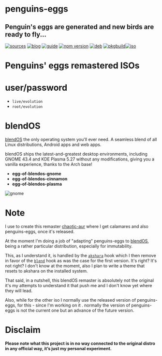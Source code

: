 penguins-eggs
=============

## Penguin&#39;s eggs are generated and new birds are ready to fly...
[![sources](https://img.shields.io/badge/github-sources-cyan)](https://github.com/pieroproietti/penguins-eggs)
[![blog](https://img.shields.io/badge/blog-penguin's%20eggs-cyan)](https://penguins-eggs.net)
[![guide](https://img.shields.io/badge/guide-penguin's%20eggs-cyan)](https://penguins-eggs.net/docs/Tutorial/eggs-users-guide)
[![npm version](https://img.shields.io/npm/v/penguins-eggs.svg)](https://npmjs.org/package/penguins-eggs)
[![deb](https://img.shields.io/badge/deb-packages-blue)](https://sourceforge.net/projects/penguins-eggs/files/DEBS)
[![pkgbuild](https://img.shields.io/badge/pkgbuild-packages-blue)](https://sourceforge.net/projects/penguins-eggs/files/PKGBUILD)[![iso](https://img.shields.io/badge/iso-images-cyan)](https://sourceforge.net/projects/penguins-eggs/files/ISOS)

# Penguins' eggs remastered ISOs

# user/password
* ```live/evolution```
* ```root/evolution```

# blendOS

[blendOS](https://blendos.co/) the only operating system you'll ever need. A seamless blend of all Linux distributions, Android apps and web apps.

blendOS ships the latest-and-greatest desktop environments, including GNOME 43.4 and KDE Plasma 5.27 without any modifications, giving you a vanilla experience, thanks to the Arch base!

* **egg-of-blendos-gnome** 
* **egg-of-blendos-cinnamon** 
* **egg-of-blendos-plasma** 

![gnome](https://www.gnome.org/wp-content/uploads/2023/02/wgo-splash-40.webp)

# Note
I use to create this remaster [chaotic-aur](https://aur.chaotic.cx/) where I get calamares and also penguins-eggs, once it's released.

At the moment I'm doing a job of "adapting" penguins-eggs to [blendOS](https://blendos.co/), being a rather particular distribution, especially for immutability.

This, as I understand it, is handled by the [`akshara`](https://github.com/blend-os/akshara) hook which I then remove in favor of the [`blend`](https://github.com/blend-os/blend) hook as was the case for the first version. It's right? It's not right? I don't know at the moment, also I plan to write a theme that resets to akshara on the installed system.

That said, in a nutshell, this blendOS remaster is absolutely not the original it's my attempts to understand it that push me and I don't know yet where they will lead.

Also, while for the other iso I normally use the released version of penguins-eggs, for this - since I'm working on it . normally the version of penguins-eggs is not the current one but an advance of the future version.

# Disclaim

__Please note what this project is in no way connected to the original distro in any official way, it’s just my personal experiment.__
